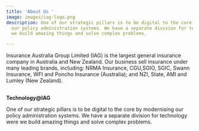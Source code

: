 ```yaml
---
title: 'About Us '
image: images/iag-logo.png
description: One of our strategic pillars is to be digital to the core by modernising
  our policy administration systems. We have a separate division for technology were
  we build amazing things and solve complex problems.

---
```

Insurance Australia Group Limited (IAG) is the largest general insurance company in Australia and New Zealand. Our business sell insurance under many leading brands, including: NRMA Insurance, CGU,SGIO, SGIC, Swann Insurance, WFI and Poncho Insurance (Australia); and NZI, State, AMI and Lumley (New Zealand).

##   
**Technology@IAG**

  
One of our strategic pillars is to be digital to the core by modernising our policy administration systems. We have a separate division for technology were we build amazing things and solve complex problems.